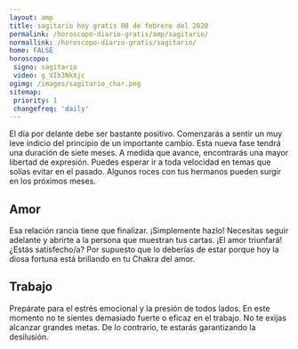 ```yaml
---
layout: amp
title: sagitario hoy gratis 08 de febrero del 2020 
permalink: /horoscopo-diario-gratis/amp/sagitario/
normallink: /horoscopo-diario-gratis/sagitario/
home: FALSE
horoscopo:
 signo: sagitario
 video: g_VIh3NkXjc
ogimg: /images/sagitario_char.png
sitemap:
 priority: 1
 changefreq: 'daily'
---
```



El día por delante debe ser bastante positivo. Comenzarás a sentir un muy leve indicio del principio de un importante cambio. Esta nueva fase tendrá una duración de siete meses. A medida que avance, encontrarás una mayor libertad de expresión. Puedes esperar ir a toda velocidad en temas que solías evitar en el pasado. Algunos roces con tus hermanos pueden surgir en los próximos meses.

## Amor

Esa relación rancia tiene que finalizar. ¡Simplemente hazlo! Necesitas seguir adelante y abrirte a la persona que muestran tus cartas. ¡El amor triunfará! ¿Estás satisfecho/a? Por supuesto que lo deberías de estar porque hoy la diosa fortuna está brillando en tu Chakra del amor.

## Trabajo

Prepárate para el estrés emocional y la presión de todos lados. En este momento no te sientes demasiado fuerte o eficaz en el trabajo. No te exijas alcanzar grandes metas. De lo contrario, te estarás garantizando la desilusión.